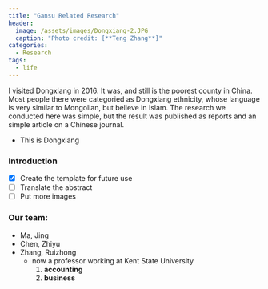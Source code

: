 ```yaml
---
title: "Gansu Related Research"
header:
  image: /assets/images/Dongxiang-2.JPG
  caption: "Photo credit: [**Teng Zhang**]"
categories:
  - Research
tags:
  - life
---
```

I visited Dongxiang in 2016. It was, and still is the poorest county in China. Most people there were categoried as Dongxiang ethnicity, whose language is very similar to Mongolian, but believe in Islam. 
The research we conducted here was simple, but the result was published as reports and an simple article on a Chinese journal. 

* This is Dongxiang

### Introduction

- [x] Create the template for future use
- [ ] Translate the abstract
- [ ] Put more images

### Our team:

* Ma, Jing
* Chen, Zhiyu
* Zhang, Ruizhong 
  * now a professor working at Kent State University 
    1. **accounting**
    2. **business**

